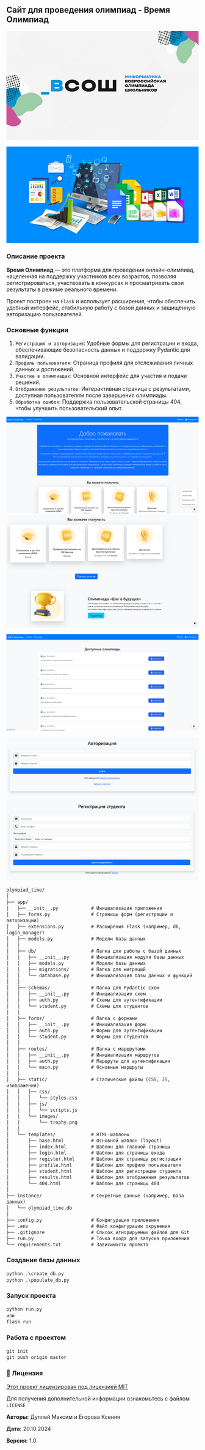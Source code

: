 ## Сайт для проведения олимпиад - Время Олимпиад

![всош](app/static/images/vsosh.png)

![olimpiad](app/static/images/olimpiad.png)

### Описание проекта

**Время Олимпиад** — это платформа для проведения онлайн-олимпиад, нацеленная на поддержку участников всех возрастов, позволяя регистрироваться, участвовать в конкурсах и просматривать свои результаты в режиме реального времени.

Проект построен на `Flask` и использует расширения, чтобы обеспечить удобный интерфейс, стабильную работу с базой данных и защищённую авторизацию пользователей.

### Основные функции

1. `Регистрация и авторизация`: Удобные формы для регистрации и входа, обеспечивающие безопасность данных и поддержку Pydantic для валидации.
2. `Профиль пользователя`: Страница профиля для отслеживания личных данных и достижений.
3. `Участие в олимпиадах`: Основной интерфейс для участия и подачи решений.
4. `Отображение результатов`: Интерактивная страница с результатами, доступная пользователям после завершения олимпиады.
5. `Обработка ошибок`: Поддержка пользовательской страницы 404, чтобы улучшить пользовательский опыт.

![index](app/static/images/index.png)
![index_3](app/static/images/index_2.png)

![olimpiads](app/static/images/olimpiads.png)

![auth](app/static/images/auth.png)
![register](app/static/images/register.png)


```
olympiad_time/
│
├── app/
│   ├── __init__.py            # Инициализация приложения
│   ├── forms.py               # Страницы форм (регистрации и авторизации)
│   ├── extensions.py          # Расширения Flask (например, db, login_manager)
│   ├── models.py              # Модели базы данных
│   │
│   ├── db/                    # Папка для работы с базой данных
│   │   ├── __init__.py        # Инициализация модуля базы данных
│   │   ├── models.py          # Модели базы данных
│   │   ├── migrations/        # Папка для миграций
│   │   └── database.py        # Инициализация базы данных и функций
│   │
│   ├── schemas/               # Папка для Pydantic схем
│   │   ├── __init__.py        # Инициализация схем
│   │   ├── auth.py            # Схемы для аутентификации
│   │   └── student.py         # Схемы для студентов
│   │
│   ├── forms/                 # Папка с формами
│   │   ├── __init__.py        # Инициализация форм
│   │   ├── auth.py            # Формы для аутентификации
│   │   └── student.py         # Формы для студентов
│   │
│   ├── routes/                # Папка с маршрутами
│   │   ├── __init__.py        # Инициализация маршрутов
│   │   ├── auth.py            # Маршруты для аутентификации
│   │   └── main.py            # Основные маршруты
│   │
│   ├── static/                # Статические файлы (CSS, JS, изображения)
│   │   ├── css/
│   │   │   └── styles.css
│   │   ├── js/
│   │   │   └── scripts.js
│   │   └── images/
│   │       └── trophy.png
│   │
│   └── templates/             # HTML-шаблоны
│       ├── base.html          # Основной шаблон (layout)
│       ├── index.html         # Шаблон для главной страницы
│       ├── login.html         # Шаблон для страницы входа
│       ├── register.html      # Шаблон для страницы регистрации
│       ├── profile.html       # Шаблон для профиля пользователя
│       ├── student.html       # Шаблон для регистрации студента
│       ├── results.html       # Шаблон для отображения результатов
│       └── 404.html           # Шаблон для страницы 404
│
├── instance/                  # Секретные данные (например, база данных)
│   └── olympiad_time.db
│
├── config.py                  # Конфигурация приложения
├── .env                       # Файл конфигурации окружения
├── .gitignore                 # Список игнорируемых файлов для Git
├── run.py                     # Точка входа для запуска приложения
└── requirements.txt           # Зависимости проекта
```

### Создание базы данных
```cmd
python .\create_db.py
python .\populate_db.py
```

### Запуск проекта
```cmd
python run.py
или
flask run
```

### Работа с проектом
```cmd
git init
git push origin master
```

### 📄 Лицензия

[Этот проект лицензирован под лицензией MIT](LICENCE)

Для получения дополнительной информации ознакомьтесь с файлом `LICENSE`

**Авторы:** Дуплей Максим и Егорова Ксения

**Дата:** 20.10.2024

**Версия:** 1.0
